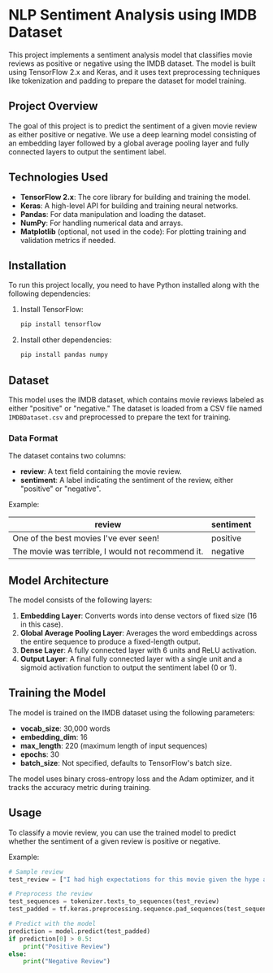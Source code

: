 # NLP Sentiment Analysis using IMDB Dataset

This project implements a sentiment analysis model that classifies movie reviews as positive or negative using the IMDB dataset. The model is built using TensorFlow 2.x and Keras, and it uses text preprocessing techniques like tokenization and padding to prepare the dataset for model training.

## Project Overview

The goal of this project is to predict the sentiment of a given movie review as either positive or negative. We use a deep learning model consisting of an embedding layer followed by a global average pooling layer and fully connected layers to output the sentiment label.

## Technologies Used

- **TensorFlow 2.x**: The core library for building and training the model.
- **Keras**: A high-level API for building and training neural networks.
- **Pandas**: For data manipulation and loading the dataset.
- **NumPy**: For handling numerical data and arrays.
- **Matplotlib** (optional, not used in the code): For plotting training and validation metrics if needed.

## Installation

To run this project locally, you need to have Python installed along with the following dependencies:

1. Install TensorFlow:
    ```bash
    pip install tensorflow
    ```

2. Install other dependencies:
    ```bash
    pip install pandas numpy
    ```

## Dataset

This model uses the IMDB dataset, which contains movie reviews labeled as either "positive" or "negative." The dataset is loaded from a CSV file named `IMDBDataset.csv` and preprocessed to prepare the text for training.

### Data Format

The dataset contains two columns:

- **review**: A text field containing the movie review.
- **sentiment**: A label indicating the sentiment of the review, either "positive" or "negative".

Example:

| review | sentiment |
|--------|-----------|
| One of the best movies I've ever seen! | positive |
| The movie was terrible, I would not recommend it. | negative |

## Model Architecture

The model consists of the following layers:

1. **Embedding Layer**: Converts words into dense vectors of fixed size (16 in this case).
2. **Global Average Pooling Layer**: Averages the word embeddings across the entire sequence to produce a fixed-length output.
3. **Dense Layer**: A fully connected layer with 6 units and ReLU activation.
4. **Output Layer**: A final fully connected layer with a single unit and a sigmoid activation function to output the sentiment label (0 or 1).

## Training the Model

The model is trained on the IMDB dataset using the following parameters:

- **vocab_size**: 30,000 words
- **embedding_dim**: 16
- **max_length**: 220 (maximum length of input sequences)
- **epochs**: 30
- **batch_size**: Not specified, defaults to TensorFlow's batch size.

The model uses binary cross-entropy loss and the Adam optimizer, and it tracks the accuracy metric during training.

## Usage

To classify a movie review, you can use the trained model to predict whether the sentiment of a given review is positive or negative.

Example:

```python
# Sample review
test_review = ["I had high expectations for this movie given the hype around it, but I was left feeling disappointed. The plot was thin and predictable, and the characters lacked depth."]

# Preprocess the review
test_sequences = tokenizer.texts_to_sequences(test_review)
test_padded = tf.keras.preprocessing.sequence.pad_sequences(test_sequences, maxlen=max_length, padding=padding_type, truncating=trunc_type)

# Predict with the model
prediction = model.predict(test_padded)
if prediction[0] > 0.5:
    print("Positive Review")
else:
    print("Negative Review")
